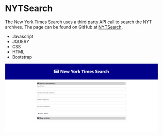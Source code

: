 # NYTSearch

The New York Times Search uses a third party API call to search the NYT archives. The page can be found on GitHub at [NYTSearch](https://jrtwheeler.github.io/NYTSearch/).

- Javascript
- JQUERY
- CSS
- HTML
- Bootstrap

![Web page](assets/images/NYT_Search.png)
